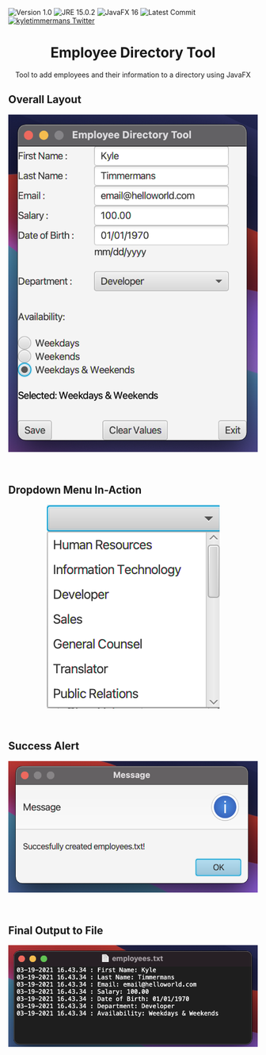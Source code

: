 ![Version 1.0](https://img.shields.io/badge/Version-1.0-orange.svg)
![JRE 15.0.2](https://img.shields.io/badge/JRE-15.0.2-9f5f14.svg)
![JavaFX 16](https://img.shields.io/badge/JavaFX-16-a13cc9.svg)
![Latest Commit](https://img.shields.io/github/last-commit/kyletimmermans/employee-directory-tool?color=success&label=Latest%20Commit)
[![kyletimmermans Twitter](http://img.shields.io/twitter/url/http/shields.io.svg?style=social&label=Follow)](https://twitter.com/kyletimmermans)

# <div align="center">Employee Directory Tool</div>

<div align="center">Tool to add employees and their information to a directory using JavaFX </div>

## Overall Layout
<p align="center">
  <img src="https://github.com/kyletimmermans/employee-directory-tool/blob/main/media/overall1.png?raw=true" alt="Overall Layout"/>
</p>

</br>

## Dropdown Menu In-Action
<p align="center">
  <img src="https://github.com/kyletimmermans/employee-directory-tool/blob/main/media/dropdown1.png?raw=true" alt="Dropdown Menu"/>
</p>

</br>

## Success Alert
<p align="center">
  <img src="https://github.com/kyletimmermans/employee-directory-tool/blob/main/media/alert.png?raw=true" alt="Success Alert"/>
</p>

</br>

## Final Output to File
<p align="center">
  <img src="https://github.com/kyletimmermans/employee-directory-tool/blob/main/media/output.png?raw=true" alt="Final Output to File"/>
</p>

